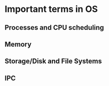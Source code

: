 # Important terms in OS 

## Processes and CPU scheduling 


## Memory 

## Storage/Disk and File Systems 

## IPC
